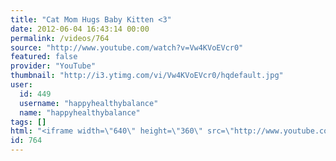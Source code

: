 ```yaml
---
title: "Cat Mom Hugs Baby Kitten <3"
date: 2012-06-04 16:43:14 00:00
permalink: /videos/764
source: "http://www.youtube.com/watch?v=Vw4KVoEVcr0"
featured: false
provider: "YouTube"
thumbnail: "http://i3.ytimg.com/vi/Vw4KVoEVcr0/hqdefault.jpg"
user:
  id: 449
  username: "happyhealthybalance"
  name: "happyhealthybalance"
tags: []
html: "<iframe width=\"640\" height=\"360\" src=\"http://www.youtube.com/embed/Vw4KVoEVcr0?wmode=transparent&fs=1&feature=oembed\" frameborder=\"0\" allowfullscreen></iframe>"
id: 764
---
```


